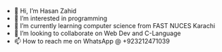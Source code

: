 - 👋 Hi, I’m Hasan Zahid
- 👀 I’m interested in programming
- 🌱 I’m currently learning computer science from FAST NUCES Karachi
- 💞️ I’m looking to collaborate on Web Dev and C-Language
- 📫 How to reach me on WhatsApp @ +923212471039

<!---
hasan-zahid-code/hasan-zahid-code is a repository 
because you can find C-Language projects for your 
Programming Fundamentals course.
--->
